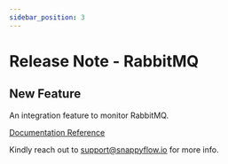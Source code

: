 ```yaml
---
sidebar_position: 3 
---
```

# Release Note - RabbitMQ

## New Feature

An integration feature to monitor RabbitMQ.

[Documentation Reference](/docs/Integrations/rabbitmqinstance)

Kindly reach out to [support@snappyflow.io](mailto:support@snappyflow.io) for more info.
